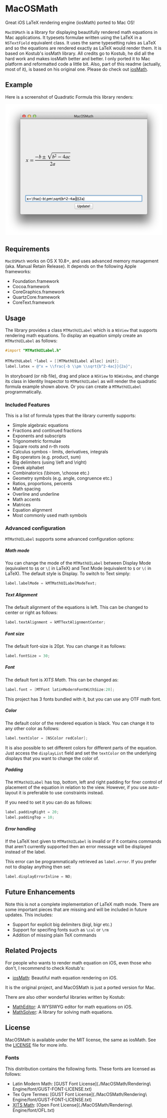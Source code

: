 # MacOSMath
Great iOS LaTeX rendering engine (iosMath) ported to Mac OS!

`MacOSMath` is a library for displaying beautifully rendered math equations
in Mac applications. It typesets formulae written using the LaTeX in a
`NSTextField` equivalent class. It uses the same typesetting rules as LaTeX
and so the equations are rendered exactly as LaTeX would render them. It is based on Kostub's iosMath library. All credits go to Kostub, he did all the hard work and makes iosMath better and better. I only ported it to Mac platform and reformatted code a little bit. Also, part of this readme (actually, most of it), is based on his original one. Please do check out [iosMath](https://github.com/kostub/iosMath).

## Example
Here is a screenshot of Quadratic Formula this library renders:

![Quadratic Formula](img/MacOSMath.png) 

## Requirements
`MacOSMath` works on OS X 10.8+, and uses advanced memory management (aka. Manual Retain Release). It depends on the following Apple frameworks:

* Foundation.framework
* Cocoa.framework
* CoreGraphics.framework
* QuartzCore.framework
* CoreText.framework

## Usage

The library provides a class `MTMathUILabel` which is a `NSView` that
supports rendering math equations. To display an equation simply create
an `MTMathUILabel` as follows:

```objective-c
#import "MTMathUILabel.h"

MTMathULabel *label = [[MTMathUILabel alloc] init];
label.latex = @"x = \\frac{-b \\pm \\sqrt{b^2-4ac}}{2a}";

```
In storyboard (or nib file), drag and place a `NSView` to `NSWindow`, and change its class in Identity Inspector to `MTMathUILabel` as will render the quadratic formula example shown above. Or you can create a `MTMathUILabel` programmatically.

### Included Features
This is a list of formula types that the library currently supports:

* Simple algebraic equations
* Fractions and continued fractions
* Exponents and subscripts
* Trigonometric formulae
* Square roots and n-th roots
* Calculus symbos - limits, derivatives, integrals
* Big operators (e.g. product, sum)
* Big delimiters (using \\left and \\right)
* Greek alphabet
* Combinatorics (\\binom, \\choose etc.)
* Geometry symbols (e.g. angle, congruence etc.)
* Ratios, proportions, percents
* Math spacing
* Overline and underline
* Math accents
* Matrices
* Equation alignment
* Most commonly used math symbols

### Advanced configuration

`MTMathUILabel` supports some advanced configuration options:

##### Math mode

You can change the mode of the `MTMathUILabel` between Display Mode
(equivalent to `$$` or `\[` in LaTeX) and Text Mode (equivalent to `$`
or `\(` in LaTeX). The default style is Display. To switch to Text
simply:

```objective-c
label.labelMode = kMTMathUILabelModeText;
```

##### Text Alignment
The default alignment of the equations is left. This can be changed to
center or right as follows:

```objective-c
label.textAlignment = kMTTextAlignmentCenter;
```

##### Font size
The default font-size is 20pt. You can change it as follows:

```objective-c
label.fontSize = 30;
```
##### Font
The default font is *XITS Math*. This can be changed as:

```objective-c
label.font = [MTFont latinModernFontWithSize:20];
```

This project has 3 fonts bundled with it, but you can use any OTF math
font.

##### Color
The default color of the rendered equation is black. You can change
it to any other color as follows:

```objective-c
label.textColor = [NSColor redColor];
```

It is also possible to set different colors for different parts of the
equation. Just access the `displayList` field and set the `textColor`
on the underlying displays that you want to change the color of. 

##### Padding
The `MTMathUILabel` has top, bottom, left and right padding for finer
control of placement of the equation in relation to the view. However,
if you use auto-layout it is preferable to use constraints instead.

If you need to set it you can do as follows:

```objective-c
label.paddingRight = 20;
label.paddingTop = 10;
```

##### Error handling

If the LaTeX text given to `MTMathUILabel` is
invalid or if it contains commands that aren't currently supported then
an error message will be displayed instead of the label.

This error can be programmatically retrieved as `label.error`. If you
prefer not to display anything then set:

```objective-c
label.displayErrorInline = NO;
```

## Future Enhancements

Note this is not a complete implementation of LaTeX math mode. There are
some important pieces that are missing and will be included in future
updates. This includes:

* Support for explicit big delimiters (bigl, bigr etc.)
* Support for specifing fonts such as `\cal` or `\rm`
* Addition of missing plain TeX commands 

## Related Projects

For people who wants to render math equation on iOS, even those who don't, I recommend to check Kostub's:

* [iosMath](https://github.com/kostub): Beautiful math equation rendering on iOS.

It is the original project, and MacOSMath is just a ported version for Mac.

There are also other wonderful libraries written by Kostub:

* [MathEditor](https://github.com/kostub/MathEditor): A WYSIWYG editor
  for math equations on iOS.
* [MathSolver](https://github.com/kostub/MathSolver): A library for
  solving math equations.

## License

MacOSMath is available under the MIT license, the same as iosMath. See the [LICENSE](./LICENSE)
file for more info.

### Fonts
This distribution contains the following fonts. These fonts are
licensed as follows:
* Latin Modern Math: 
    [GUST Font License](./MacOSMath/Rendering\ Engine/font/GUST-FONT-LICENSE.txt)
* Tex Gyre Termes:
    [GUST Font License](./MacOSMath/Rendering\ Engine/font/GUST-FONT-LICENSE.txt)
* [XITS Math](https://github.com/khaledhosny/xits-math):
    [Open Font License](./MacOSMath/Rendering\ Engine/font/OFL.txt)
